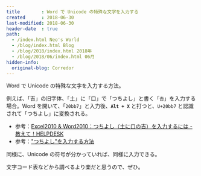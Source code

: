 ```yaml
---
title        : Word で Unicode の特殊な文字を入力する
created      : 2018-06-30
last-modified: 2018-06-30
header-date  : true
path:
  - /index.html Neo's World
  - /blog/index.html Blog
  - /blog/2018/index.html 2018年
  - /blog/2018/06/index.html 06月
hidden-info:
  original-blog: Corredor
---
```


Word で Unicode の特殊な文字を入力する方法。

例えば、「吉」の旧字体、「土」に「口」で「つちよし」と書く「`𠮷`」を入力する場合。Word を開いて、「`20bb7`」と入力後、**`Alt + X`** と打つと、`U+20bb7` と認識されて「つちよし」に変換される。

- 参考：[Excel2010 & Word2010：つちよし（土に口の吉）を入力するには - 教えて！HELPDESK](http://office-qa.com/Word/wd562.htm)
- 参考：["つちよし"を入力する方法](http://pasofaq.jp/windows/ime/tsuchiyoshi.htm)

同様に、Unicode の符号が分かっていれば、同様に入力できる。

文字コード表などから調べるより楽だと思うので、ぜひ。
